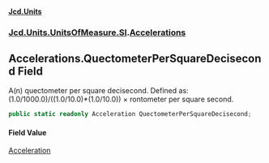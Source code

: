 #### [Jcd.Units](index.md 'index')
### [Jcd.Units.UnitsOfMeasure.SI](Jcd.Units.UnitsOfMeasure.SI.md 'Jcd.Units.UnitsOfMeasure.SI').[Accelerations](Accelerations.md 'Jcd.Units.UnitsOfMeasure.SI.Accelerations')

## Accelerations.QuectometerPerSquareDecisecond Field

A(n) quectometer per square decisecond. Defined as: (1.0/1000.0)/((1.0/10.0)*(1.0/10.0)) × rontometer per square second.

```csharp
public static readonly Acceleration QuectometerPerSquareDecisecond;
```

#### Field Value
[Acceleration](Acceleration.md 'Jcd.Units.UnitTypes.Acceleration')